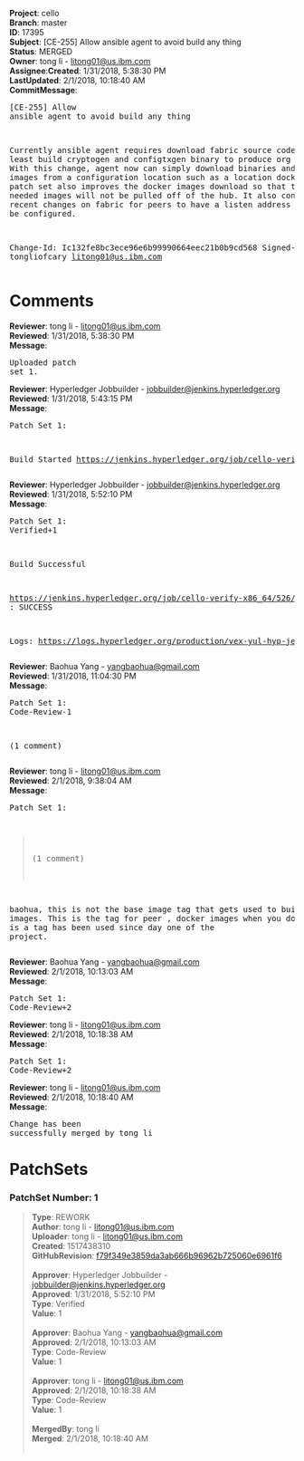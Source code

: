 <strong>Project</strong>: cello</br><strong>Branch</strong>: master<br><strong>ID</strong>: 17395<br><strong>Subject</strong>: [CE-255] Allow ansible agent to avoid build any thing<br><strong>Status</strong>: MERGED<br><strong>Owner</strong>: tong  li - litong01@us.ibm.com<br><strong>Assignee</strong>:<strong>Created</strong>: 1/31/2018, 5:38:30 PM<br><strong>LastUpdated</strong>: 2/1/2018, 10:18:40 AM<br><strong>CommitMessage</strong>:<br><pre>[CE-255] Allow ansible agent to avoid build any thing

Currently ansible agent requires download fabric source code to
at least build cryptogen and configtxgen binary to produce
org certificats. With this change, agent now can simply download
binaries and docker images from a configuration location such as
a location docker hub. This patch set also improves the docker
images download so that the not needed images will not be pulled
off of the hub. It also contains the recent changes on fabric
for peers to have a listen address and port to be configured.

Change-Id: Ic132fe8bc3ece96e6b99990664eec21b0b9cd568
Signed-off-by: tongliofcary <litong01@us.ibm.com>
</pre><h1>Comments</h1><strong>Reviewer</strong>: tong  li - litong01@us.ibm.com<br><strong>Reviewed</strong>: 1/31/2018, 5:38:30 PM<br><strong>Message</strong>: <pre>Uploaded patch set 1.</pre><strong>Reviewer</strong>: Hyperledger Jobbuilder - jobbuilder@jenkins.hyperledger.org<br><strong>Reviewed</strong>: 1/31/2018, 5:43:15 PM<br><strong>Message</strong>: <pre>Patch Set 1:

Build Started https://jenkins.hyperledger.org/job/cello-verify-x86_64/526/</pre><strong>Reviewer</strong>: Hyperledger Jobbuilder - jobbuilder@jenkins.hyperledger.org<br><strong>Reviewed</strong>: 1/31/2018, 5:52:10 PM<br><strong>Message</strong>: <pre>Patch Set 1: Verified+1

Build Successful 

https://jenkins.hyperledger.org/job/cello-verify-x86_64/526/ : SUCCESS

Logs: https://logs.hyperledger.org/production/vex-yul-hyp-jenkins-3/cello-verify-x86_64/526</pre><strong>Reviewer</strong>: Baohua Yang - yangbaohua@gmail.com<br><strong>Reviewed</strong>: 1/31/2018, 11:04:30 PM<br><strong>Message</strong>: <pre>Patch Set 1: Code-Review-1

(1 comment)</pre><strong>Reviewer</strong>: tong  li - litong01@us.ibm.com<br><strong>Reviewed</strong>: 2/1/2018, 9:38:04 AM<br><strong>Message</strong>: <pre>Patch Set 1:

> (1 comment)

baohua, this is not the base image tag that gets used to build other images. This is the tag for peer , docker images when you download. It is a tag has been used since day one of the project.</pre><strong>Reviewer</strong>: Baohua Yang - yangbaohua@gmail.com<br><strong>Reviewed</strong>: 2/1/2018, 10:13:03 AM<br><strong>Message</strong>: <pre>Patch Set 1: Code-Review+2</pre><strong>Reviewer</strong>: tong  li - litong01@us.ibm.com<br><strong>Reviewed</strong>: 2/1/2018, 10:18:38 AM<br><strong>Message</strong>: <pre>Patch Set 1: Code-Review+2</pre><strong>Reviewer</strong>: tong  li - litong01@us.ibm.com<br><strong>Reviewed</strong>: 2/1/2018, 10:18:40 AM<br><strong>Message</strong>: <pre>Change has been successfully merged by tong  li</pre><h1>PatchSets</h1><h3>PatchSet Number: 1</h3><blockquote><strong>Type</strong>: REWORK<br><strong>Author</strong>: tong  li - litong01@us.ibm.com<br><strong>Uploader</strong>: tong  li - litong01@us.ibm.com<br><strong>Created</strong>: 1517438310<br><strong>GitHubRevision</strong>: [f79f349e3859da3ab666b96962b725060e6961f6](https://github.com/hyperledger/cello/commit/f79f349e3859da3ab666b96962b725060e6961f6)<br><br><strong>Approver</strong>: Hyperledger Jobbuilder - jobbuilder@jenkins.hyperledger.org<br><strong>Approved</strong>: 1/31/2018, 5:52:10 PM<br><strong>Type</strong>: Verified<br><strong>Value</strong>: 1<br><br><strong>Approver</strong>: Baohua Yang - yangbaohua@gmail.com<br><strong>Approved</strong>: 2/1/2018, 10:13:03 AM<br><strong>Type</strong>: Code-Review<br><strong>Value</strong>: 1<br><br><strong>Approver</strong>: tong  li - litong01@us.ibm.com<br><strong>Approved</strong>: 2/1/2018, 10:18:38 AM<br><strong>Type</strong>: Code-Review<br><strong>Value</strong>: 1<br><br><strong>MergedBy</strong>: tong  li<br><strong>Merged</strong>: 2/1/2018, 10:18:40 AM<br><br></blockquote>